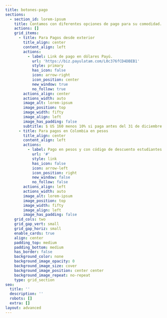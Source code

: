 ```yaml
---
title: botones-pago
sections:
  - section_id: lorem-ipsum
    title: Contamos con diferentes opciones de pago para su comodidad.
    actions: []
    grid_items:
      - title: Para Pagos desde exterior
        title_align: center
        content_align: left
        actions:
          - label: Link de pago en dólares Payú.
            url: 'https://biz.payulatam.com/L0c376fCD4DBEB1'
            style: primary
            has_icon: false
            icon: arrow-right
            icon_position: center
            new_window: true
            no_follow: true
        actions_align: center
        actions_width: auto
        image_alt: lorem-ipsum
        image_position: top
        image_width: fifty
        image_align: left
        image_has_padding: false
        subtitle: $ US 160 menos 10% si paga antes del 31 de diciembre de 2021
      - title: Para pagos en Colombia en pesos
        title_align: center
        content_align: left
        actions:
          - label: Pago en pesos y con código de descuento estudiantes
            url: '#'
            style: link
            has_icon: false
            icon: arrow-left
            icon_position: right
            new_window: false
            no_follow: false
        actions_align: left
        actions_width: auto
        image_alt: lorem-ipsum
        image_position: top
        image_width: fifty
        image_align: left
        image_has_padding: false
    grid_cols: two
    grid_gap_vert: small
    grid_gap_horiz: small
    enable_cards: true
    align: center
    padding_top: medium
    padding_bottom: medium
    has_border: false
    background_color: none
    background_image_opacity: 0
    background_image_size: cover
    background_image_position: center center
    background_image_repeat: no-repeat
    type: grid_section
seo:
  title: ''
  description: ''
  robots: []
  extra: []
layout: advanced
---
```

